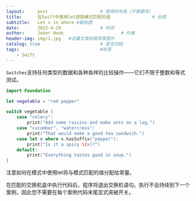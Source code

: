 ```yaml
---
layout:     post   				    # 使用的布局（不需要改）
title:      在Swift中使用let获取模式匹配的值 				# 标题 
subtitle:   Let x in where #副标题
date:       2022-4-29 				# 时间
author:     Joker Hook 						# 作者
header-img: img/1.jpg 	#这篇文章标题背景图片
catalog: true 						# 是否归档
tags:								#标签
    - Swift
---
```


`Switches`支持任何类型的数据和各种各样的比较操作——它们不限于整数和等式测试。
```swift
import Foundation

let vegetable = "red pepper"

switch vegetable {
    case "celery":
        print("Add some raisins and make ants on a log.")
    case "cucumber", "watercress":
        print("That would make a good tea sandwich.")
    case let x where x.hasSuffix("pepper"):
        print("Is it a spicy \(x)?")
    default:
        print("Everything tastes good in soup.")
}
```

注意如何在模式中使用let将与模式匹配的值分配给常量。

在匹配的交换机盒中执行代码后，程序将退出交换机语句。执行不会持续到下一个案例，因此您不需要在每个案例代码末尾显式突破开关。